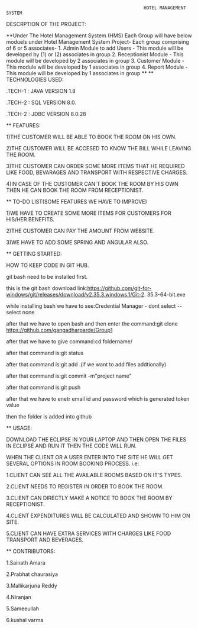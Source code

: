                                                         HOTEL MANAGEMENT SYSTEM

  DESCRPTION OF THE PROJECT:

**Under The Hotel Management System (HMS) Each Group will have below moduels under Hotel Management System Project- Each group comprising of 6 or 5 associates- 1. Admin Module to add Users - This module will be developed by (1) or (2) associates in group 2. Receptionist Module - This module will be developed by 2 associates in group 3. Customer Module - This module will be developed by 1 associates in group 4. Report Module - This module will be developed by 1 associates in group
**
 ** TECHNOLOGIES USED:

.TECH-1 : JAVA VERSION 1.8

.TECH-2 : SQL VERSION 8.0.

.TECH-2 : JDBC VERSION 8.0.28

 ** FEATURES:

1)THE CUSTOMER  WILL BE ABLE TO BOOK THE ROOM ON HIS OWN.

2)THE CUSTOMER WILL BE ACCESED TO  KNOW THE BILL WHILE LEAVING THE ROOM.

3)THE CUSTOMER CAN ORDER SOME MORE ITEMS THAT HE REQUIRED LIKE FOOD, BEVARAGES AND TRANSPORT WITH RESPECTIVE CHARGES.

4)IN CASE OF  THE CUSTOMER CAN'T BOOK THE ROOM BY HIS OWN THEN HE CAN BOOK THE ROOM FROM RECEPTIONIST.

 ** TO-DO LIST(SOME FEATURES WE HAVE TO IMPROVE)

1)WE HAVE TO CREATE SOME MORE ITEMS FOR CUSTOMERS FOR HIS/HER BENEFITS.

2)THE CUSTOMER CAN PAY THE AMOUNT FROM WEBSITE.

3)WE HAVE TO ADD SOME SPRING AND ANGULAR ALSO.

 ** GETTING STARTED:

HOW TO KEEP CODE IN GIT HUB.

git bash need to be installed first.

this is the git bash download link:https://github.com/git-for-windows/git/releases/download/v2.35.3.windows.1/Git-2.
35.3-64-bit.exe

while installing bash we have to see:Credential Manager - dont select -- select none

after that we have to open bash and then enter the command:git clone https://github.com/gangadharparde/Group1

after that we have to give command:cd foldername/

after that command is:git status

after that command is:git add .(if we want to add files addtionally)

after that command is:git commit -m"project name"

after that command is:git push

after that we have to enetr email id and password which is generated token value

then the folder is added into github


 ** USAGE:

DOWNLOAD THE ECLIPSE IN YOUR LAPTOP AND THEN OPEN THE FILES IN ECLIPSE AND RUN IT THEN THE CODE WILL RUN.

WHEN THE CLIENT OR A USER ENTER INTO THE SITE HE WILL GET SEVERAL OPTIONS IN ROOM BOOKING PROCESS. i.e:

1.CLIENT CAN SEE ALL THE AVAILABLE ROOMS BASED ON IT'S TYPES.

2.CLIENT NEEDS TO REGISTER IN ORDER TO BOOK THE ROOM.

3.CLIENT CAN DIRECTLY MAKE A NOTICE TO BOOK THE ROOM BY RECEPTIONIST.

4.CLIENT EXPENDITURES WILL BE CALCULATED AND SHOWN TO HIM ON SITE.

5.CLIENT CAN HAVE EXTRA SERVICES WITH CHARGES LIKE FOOD TRANSPORT AND BEVERAGES.

 ** CONTRIBUTORS:

1.Sainath Amara

2.Prabhat chaurasiya

3.Mallikarjuna Reddy

4.Niranjan

5.Sameeullah

6.kushal varma
